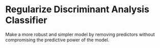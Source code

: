 # **Regularize Discriminant Analysis Classifier**

Make a more robust and simpler model by removing predictors without compromising the predictive power of the model.
